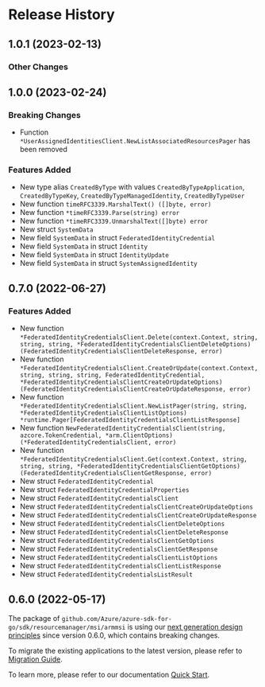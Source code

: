 # Release History

## 1.0.1 (2023-02-13)
### Other Changes


## 1.0.0 (2023-02-24)
### Breaking Changes

- Function `*UserAssignedIdentitiesClient.NewListAssociatedResourcesPager` has been removed

### Features Added

- New type alias `CreatedByType` with values `CreatedByTypeApplication`, `CreatedByTypeKey`, `CreatedByTypeManagedIdentity`, `CreatedByTypeUser`
- New function `timeRFC3339.MarshalText() ([]byte, error)`
- New function `*timeRFC3339.Parse(string) error`
- New function `*timeRFC3339.UnmarshalText([]byte) error`
- New struct `SystemData`
- New field `SystemData` in struct `FederatedIdentityCredential`
- New field `SystemData` in struct `Identity`
- New field `SystemData` in struct `IdentityUpdate`
- New field `SystemData` in struct `SystemAssignedIdentity`


## 0.7.0 (2022-06-27)
### Features Added

- New function `*FederatedIdentityCredentialsClient.Delete(context.Context, string, string, string, *FederatedIdentityCredentialsClientDeleteOptions) (FederatedIdentityCredentialsClientDeleteResponse, error)`
- New function `*FederatedIdentityCredentialsClient.CreateOrUpdate(context.Context, string, string, string, FederatedIdentityCredential, *FederatedIdentityCredentialsClientCreateOrUpdateOptions) (FederatedIdentityCredentialsClientCreateOrUpdateResponse, error)`
- New function `*FederatedIdentityCredentialsClient.NewListPager(string, string, *FederatedIdentityCredentialsClientListOptions) *runtime.Pager[FederatedIdentityCredentialsClientListResponse]`
- New function `NewFederatedIdentityCredentialsClient(string, azcore.TokenCredential, *arm.ClientOptions) (*FederatedIdentityCredentialsClient, error)`
- New function `*FederatedIdentityCredentialsClient.Get(context.Context, string, string, string, *FederatedIdentityCredentialsClientGetOptions) (FederatedIdentityCredentialsClientGetResponse, error)`
- New struct `FederatedIdentityCredential`
- New struct `FederatedIdentityCredentialProperties`
- New struct `FederatedIdentityCredentialsClient`
- New struct `FederatedIdentityCredentialsClientCreateOrUpdateOptions`
- New struct `FederatedIdentityCredentialsClientCreateOrUpdateResponse`
- New struct `FederatedIdentityCredentialsClientDeleteOptions`
- New struct `FederatedIdentityCredentialsClientDeleteResponse`
- New struct `FederatedIdentityCredentialsClientGetOptions`
- New struct `FederatedIdentityCredentialsClientGetResponse`
- New struct `FederatedIdentityCredentialsClientListOptions`
- New struct `FederatedIdentityCredentialsClientListResponse`
- New struct `FederatedIdentityCredentialsListResult`


## 0.6.0 (2022-05-17)

The package of `github.com/Azure/azure-sdk-for-go/sdk/resourcemanager/msi/armmsi` is using our [next generation design principles](https://azure.github.io/azure-sdk/general_introduction.html) since version 0.6.0, which contains breaking changes.

To migrate the existing applications to the latest version, please refer to [Migration Guide](https://aka.ms/azsdk/go/mgmt/migration).

To learn more, please refer to our documentation [Quick Start](https://aka.ms/azsdk/go/mgmt).